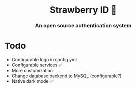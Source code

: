 <div align="center">
    <h1>Strawberry ID 🍓</h1>
    <h3>An open source authentication system</h3>
</div>

# Todo
- Configurable logo in config.yml
- Configurable services ✅
- More customization
- Change database backend to MySQL (configurable?)
- Native dark mode ✅
